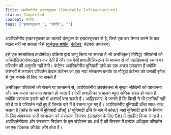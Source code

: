 ```yaml
---
Title: अपरिवर्तनीय इन्फ्रा़स्ट्रक्चर (Immutable Infrastructure)
status: Completed
concept: संपत्ति
tags: ["इन्फ्रा़स्ट्रक्चर ", "संपत्ति", ""]
---
```


अपरिवर्तनीय इन्फ्रा़स्ट्रक्चर का तात्पर्य कंप्यूटर के इन्फ्रा़स्ट्रक्चर से है, 
जिसे एक बार तैनात करने के बाद बदला नहीं जा सकता जैसे 
([वर्चुअल मशीन](/वर्चुअल-मशीन/), [कंटेनर](/कंटेनर/), नेटवर्क उपकरण)

इसे एक स्वचालित(आटोमेटेड) प्रक्रिया द्वारा लागू किया जा सकता है जो अनधिकृत(
निषिद्ध) परिवर्तनों को अधिलेखित(ओवरराइट) कर देती है
और एक ऐसी प्रणाली(सिस्टम) के माध्यम से जो पहले(प्रथम) स्थान पर परिवर्तन की अनुमति नहीं देगी।
कंटेनर अपरिवर्तनीय बुनियादी ढांचे का एक अच्छा उदाहरण हैं
क्योंकि कंटेनरों में लगातार परिवर्तन केवल कंटेनर का एक नया संस्करण 
बनाके या मौजूदा कंटेनर को उसकी इमेज से पुनः बनाके ही किए जा सकते हैं

अनधिकृत परिवर्तनों को रोकने या पहचानने से,
अपरिवर्तनीय अवसंरचना से सुरक्षा जोखिमों को पहचानना और कम करना का काम आसान हो जाता है।
ऐसी प्रणाली का संचालन बहुत अधिक सरल हो जाता है क्योंकि प्रशासक इसके बारे में धारणाएँ बना सकते हैं।
आख़िरकार, वे जानते हैं कि किसी ने भी ग़लतियाँ नहीं की हैं या वे परिवर्तन नहीं हुए हैं जिनके बारे में वे बताना भूल गए हैं।
अपरिवर्तनीय बुनियादी ढाँचा साथ-साथ चलता है [कोड के रूप में बुनियादी ढाँचा] (/ बुनियादी ढाँचे के रूप में कोड/)
जहां बुनियादी ढांचे के निर्माण के लिए आवश्यक सभी स्वचालन को संस्करण नियंत्रण (उदाहरण के लिए Git) में संग्रहीत किया जाता है।
अपरिवर्तनीयता और संस्करण नियंत्रण के इस संयोजन का अर्थ है की सिस्टम में प्रत्येक अधिकृत परिवर्तन का एक टिकाऊ ऑडिट लॉग होता है।
